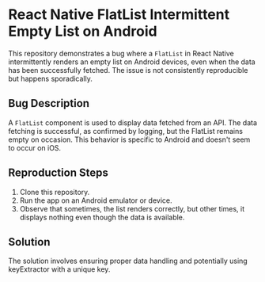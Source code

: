 # React Native FlatList Intermittent Empty List on Android

This repository demonstrates a bug where a `FlatList` in React Native intermittently renders an empty list on Android devices, even when the data has been successfully fetched. The issue is not consistently reproducible but happens sporadically.

## Bug Description

A `FlatList` component is used to display data fetched from an API.  The data fetching is successful, as confirmed by logging, but the FlatList remains empty on occasion.  This behavior is specific to Android and doesn't seem to occur on iOS.

## Reproduction Steps

1. Clone this repository.
2. Run the app on an Android emulator or device.
3. Observe that sometimes, the list renders correctly, but other times, it displays nothing even though the data is available.

## Solution

The solution involves ensuring proper data handling and potentially using keyExtractor with a unique key.
